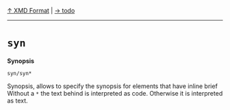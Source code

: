 [&#8593; XMD Format](xmd-format.md) | [&#8594; todo](xmd-format--todo.md)
***

# `syn`
**Synopsis**

```syn/syn*```


Synopsis, allows to specify the synopsis for elements that have inline brief
Without a `*` the text behind is interpreted as code. Otherwise it is interpreted as text.


